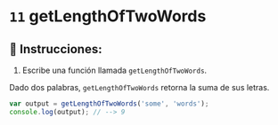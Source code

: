 # `11` getLengthOfTwoWords

## 📝 Instrucciones:

1. Escribe una función llamada `getLengthOfTwoWords`.

Dado dos palabras, `getLengthOfTwoWords` retorna la suma de sus letras.

```Javascript
var output = getLengthOfTwoWords('some', 'words');
console.log(output); // --> 9
```